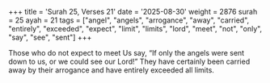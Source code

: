 +++
title = 'Surah 25, Verses 21'
date = '2025-08-30'
weight = 2876
surah = 25
ayah = 21
tags = ["angel", "angels", "arrogance", "away", "carried", "entirely", "exceeded", "expect", "limit", "limits", "lord", "meet", "not", "only", "say", "see", "sent"]
+++

Those who do not expect to meet Us say, “If only the angels were sent down to us, or we could see our Lord!” They have certainly been carried away by their arrogance and have entirely exceeded all limits.